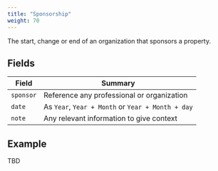 ```yaml
---
title: "Sponsorship"
weight: 70
---
```


The start, change or end of an organization that sponsors a property.

## Fields

| Field         | Summary                     		    |
| ------------- | ------------------------------------- |
| `sponsor`   | Reference any professional or organization    |
| `date`   | As `Year`, `Year + Month` or `Year + Month + day`     |
| `note`  	| Any relevant information to give context    |

## Example

TBD